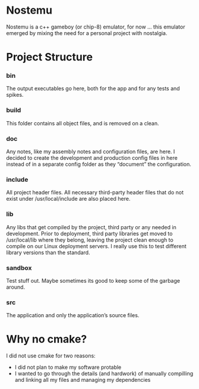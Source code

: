 # Nostemu
Nostemu is a c++ gameboy (or chip-8) emulator, for now ... this emulator emerged by mixing the need for a personal project with nostalgia.



# Project Structure
### bin 
The output executables go here, both for the app and for any tests and spikes.
### build 
This folder contains all object files, and is removed on a clean.
### doc
 Any notes, like my assembly notes and configuration files, are here. I decided to create the development and production config files in here instead of in a separate config folder as they “document” the configuration.
### include
 All project header files. All necessary third-party header files that do not exist under /usr/local/include are also placed here.
### lib 
Any libs that get compiled by the project, third party or any needed in development. Prior to deployment, third party libraries get moved to /usr/local/lib where they belong, leaving the project clean enough to compile on our Linux deployment servers. I really use this to test different library versions than the standard.
### sandbox
Test stuff out. Maybe sometimes its good to keep some of the garbage around.
### src
 The application and only the application’s source files.

# Why no cmake?
I did not use cmake for two reasons:
* I did not plan to make my software protable
* I wanted to go through the details (and hardwork) of manually compilling and
linking all my files and managing my dependencies